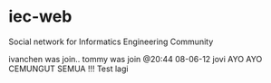 iec-web
=======

Social network for Informatics Engineering Community

ivanchen was join..
tommy was join @20:44 08-06-12
jovi
AYO AYO CEMUNGUT SEMUA !!!
Test lagi